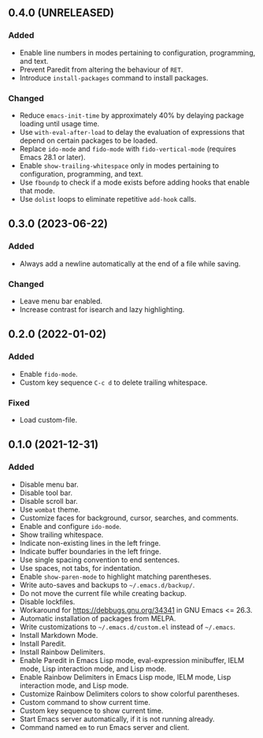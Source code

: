 0.4.0 (UNRELEASED)
------------------

### Added

- Enable line numbers in modes pertaining to configuration,
  programming, and text.
- Prevent Paredit from altering the behaviour of `RET`.
- Introduce `install-packages` command to install packages.


### Changed

- Reduce `emacs-init-time` by approximately 40% by delaying package
  loading until usage time.
- Use `with-eval-after-load` to delay the evaluation of expressions
  that depend on certain packages to be loaded.
- Replace `ido-mode` and `fido-mode` with `fido-vertical-mode`
  (requires Emacs 28.1 or later).
- Enable `show-trailing-whitespace` only in modes pertaining to
  configuration, programming, and text.
- Use `fboundp` to check if a mode exists before adding hooks that
  enable that mode.
- Use `dolist` loops to eliminate repetitive `add-hook` calls.


0.3.0 (2023-06-22)
------------------

### Added

- Always add a newline automatically at the end of a file while saving.


### Changed

- Leave menu bar enabled.
- Increase contrast for isearch and lazy highlighting.


0.2.0 (2022-01-02)
------------------

### Added

- Enable `fido-mode`.
- Custom key sequence `C-c d` to delete trailing whitespace.


### Fixed

- Load custom-file.


0.1.0 (2021-12-31)
------------------

### Added

- Disable menu bar.
- Disable tool bar.
- Disable scroll bar.
- Use `wombat` theme.
- Customize faces for background, cursor, searches, and comments.
- Enable and configure `ido-mode`.
- Show trailing whitespace.
- Indicate non-existing lines in the left fringe.
- Indicate buffer boundaries in the left fringe.
- Use single spacing convention to end sentences.
- Use spaces, not tabs, for indentation.
- Enable `show-paren-mode` to highlight matching parentheses.
- Write auto-saves and backups to `~/.emacs.d/backup/`.
- Do not move the current file while creating backup.
- Disable lockfiles.
- Workaround for https://debbugs.gnu.org/34341 in GNU Emacs <= 26.3.
- Automatic installation of packages from MELPA.
- Write customizations to `~/.emacs.d/custom.el` instead of `~/.emacs`.
- Install Markdown Mode.
- Install Paredit.
- Install Rainbow Delimiters.
- Enable Paredit in Emacs Lisp mode, eval-expression minibuffer, IELM
  mode, Lisp interaction mode, and Lisp mode.
- Enable Rainbow Delimiters in Emacs Lisp mode, IELM mode, Lisp
  interaction mode, and Lisp mode.
- Customize Rainbow Delimiters colors to show colorful parentheses.
- Custom command to show current time.
- Custom key sequence to show current time.
- Start Emacs server automatically, if it is not running already.
- Command named `em` to run Emacs server and client.
